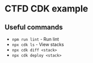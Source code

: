 # CTFD CDK example

## Useful commands

* `npm run lint` - Run lint
* `npx cdk ls` - View stacks
* `npx cdk diff <stack>`
* `npx cdk deploy <stack>`
